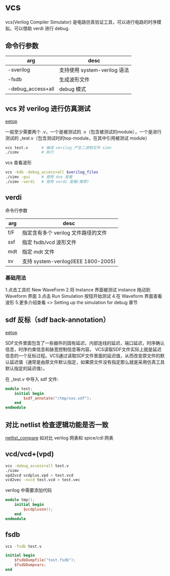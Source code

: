 
# vcs

vcs(Verilog Compiler Simulator) 是电路仿真验证工具，可以进行电路的时序模拟。可以借助 verdi 进行 debug.

## 命令行参数

|arg | desc
|- |-
|-sverilog          | 支持使用 system-verilog 语法
|-fsdb              | 生成波形文件
|-debug_access+all  | debug 模式

## vcs 对 verilog 进行仿真测试

[eetop](https://blog.eetop.cn/blog-283296-29471.html)

一般至少需要两个 .v，一个是被测试的 .v（包含被测试的module），一个是进行测试的 _test.v（包含测试时的top-module，在其中引用被测试 module）

```sh
vcs test.v      # 编译 verilog 产生二进制文件 simv
./simv          # 执行
```

vcs 查看波形

```sh
vcs -kdb -debug_access+all $verilog_files
./simv -gui     # 使用 dve 查看
./simv -verdi   # 使用 verdi 查看(推荐)
```

## verdi

命令行参数

|arg | desc
|- |-
|f/F    | 指定含有多个 verilog 文件路径的文件
|ssf    | 指定 fsdb/vcd 波形文件
|mdt    | 指定 mdt 文件
|sv     | 支持 system-verilog(IEEE 1800-2005)

### 基础用法

1.点击工具栏 New WaveForm
2.将 Instance 界面被测试 instance 拖动到 Waveform 界面
3.点击 Run Simulation 按钮开始测试
4.在 Waveform 界面查看波形
5.更多介绍查看 <<VCS QuickStart>> Setting up the simulation for debug 章节

## sdf 反标（sdf back-annotation）

[eetop](https://blog.eetop.cn/blog-934213-53717.html)

SDF文件里面包含了一些器件的固有延迟，内部连线的延迟，端口延迟，时序确认信息，时序约束信息和脉宽控制信息等内容。
VCS读取SDF文件实际上就是延迟信息的一个反标过程。VCS通过读取SDF文件里面的延迟值，从而改变原文件的默认延迟值（通常是由原文件默认指定，如果原文件没有指定那么就是采用仿真工具默认指定的延迟值）。

在 _test.v 中导入 sdf 文件:

```verilog
module test;
    initial begin
        $sdf_annotate("/tmp/xxx.sdf");
    end
endmodule
```

## 对比 netlist 检查逻辑功能是否一致

[netlist_compare](./netlist_compare/README.md) 如对比 verilog 网表和 spice/cdl 网表

## vcd/vcd+(vpd)

```sh
vcs -debug_access+all test.v
./simv
vpd2vcd vcdplus.vpd > test.vcd
vcd2vec -nvcd test.vcd > test.vec
```

verilog 中需要添加代码

```verilog
module tmp();
    initial begin
        $vcdpluson();
    end
endmodule
```

## fsdb

```sh
vcs -fsdb test.v
```

```verilog
initial begin
    $fsdbDumpfile("test.fsdb");
    $fsdbDumpvars;
end
```
